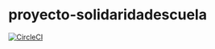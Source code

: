 # proyecto-solidaridadescuela
[![CircleCI](https://img.shields.io/circleci/build/gh/CODECVDS/proyecto-solidaridadescuela)](https://app.circleci.com/pipelines/github/CODECVDS/proyecto-solidaridadescuela)
